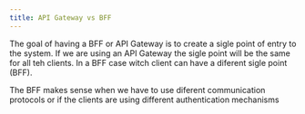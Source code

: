 ```yaml
---
title: API Gateway vs BFF
---
```


The goal of having a BFF or API Gateway is to create a sigle point of entry to the system. If we are using an API Gateway the sigle point will be the same for all teh clients. In a BFF case witch client can have a diferent sigle point (BFF).

The BFF makes sense when we have to use diferent communication protocols or if the clients are using different authentication mechanisms
